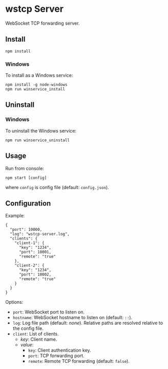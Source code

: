 wstcp Server
============

WebSocket TCP forwarding server.

Install
-------

    npm install

### Windows

To install as a Windows service:

    npm install -g node-windows
    npm run winservice_install

Uninstall
---------

### Windows

To uninstall the Windows service:

    npm run winservice_uninstall

Usage
-----

Run from console:

    npm start [config]

where `config` is config file (default: `config.json`).

Configuration
-------------

Example:

    {
      "port": 10000,
      "log": "wstcp-server.log",
      "clients": {
        "client-1": {
          "key": "1234",
          "port": 10001,
          "remote": "true"
        },
        "client-2": {
          "key": "1234",
          "port": 10002,
          "remote": "true"
        }
      }
    }

Options:

- `port`: WebSocket port to listen on.
- `hostname`: WebSocket hostname to listen on (default: `::`).
- `log`: Log file path (default: *none*).
    Relative paths are resolved relative to the config file.
- `client`: List of clients.
    - *key*: Client name.
    - *value*:
        - `key`: Client authentication key.
        - `port`: TCP forwarding port.
        - `remote`: Remote TCP forwarding (default: `false`).
